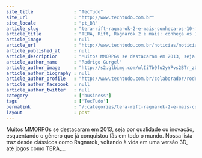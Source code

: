 ```yaml
---
site_title               : "TecTudo"
site_url                 : "http://www.techtudo.com.br"
site_locale              : "pt_BR"
article_slug             : "tera-rift-ragnarok-2-e-mais-conheca-os-10-melhores-mmorpgs-de-2013"
article_title            : "TERA, Rift, Ragnarok 2 e mais: conheça os 10 melhores MMORPGs de 2013"
article_image            : null
article_url              : "http://www.techtudo.com.br/noticias/noticia/2013/10/tera-rift-ragnarok-2-e-mais-conheca-os-10-melhores-mmorpgs-de-2013.html"
article_published_at     : null
article_description      : "Muitos MMORPGs se destacaram em 2013, seja por qualidade ou inovação, esquentando o gênero que já conquistou fãs em todo o mundo. Nossa lista traz desde clássicos como Ragnarok, voltando à vida em uma versão 3D, até jogos como TERA,..."
article_author_name      : "Rodrigo Gurgel"
article_author_image     : "http://s2.glbimg.com/wlIiTb9fu2yYPvs2BTr_zUXGq1c=/30x30/s2.glbimg.com/896Duwat8309obysdnY_GeIkqQs=/0x0:140x140/75x75/s.glbimg.com/po/tt2/f/original/2013/09/24/foto_perfil_colaborador_techtudo.jpg"
article_author_biography : null
article_author_profile   : "http://www.techtudo.com.br/colaborador/rodrigo-gurgel.html"
article_author_facebook  : null
article_author_twitter   : null
category                 : ['business']
tags                     : ['TecTudo']
permalink                : "/:categories/tera-rift-ragnarok-2-e-mais-conheca-os-10-melhores-mmorpgs-de-2013/"
layout                   : post
---
```


Muitos MMORPGs se destacaram em 2013, seja por qualidade ou inovação, esquentando o gênero que já conquistou fãs em todo o mundo. Nossa lista traz desde clássicos como Ragnarok, voltando à vida em uma versão 3D, até jogos como TERA,...
